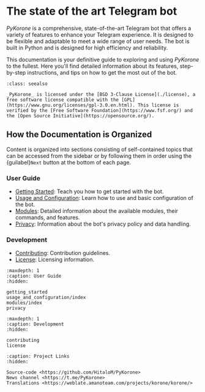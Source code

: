 # The state of the art Telegram bot

_PyKorone_ is a comprehensive, state-of-the-art Telegram bot that offers a variety of features to enhance your Telegram experience. It is designed to be flexible and adaptable to meet a wide range of user needs. The bot is built in Python and is designed for high efficiency and reliability.

This documentation is your definitive guide to exploring and using _PyKorone_ to the fullest. Here you'll find detailed information about its features, step-by-step instructions, and tips on how to get the most out of the bot.

```{admonition} License
:class: seealso

_PyKorone_ is licensed under the [BSD 3-Clause License](./license), a free software license compatible with the [GPL](https://www.gnu.org/licenses/gpl-3.0.en.html). This license is verified by the [Free Software Foundation](https://www.fsf.org/) and the [Open Source Initiative](https://opensource.org/).
```

## How the Documentation is Organized

Content is organized into sections consisting of self-contained topics that can be accessed from the sidebar or by following them in order using the {guilabel}`Next` button at the bottom of each page.

### User Guide

- [Getting Started](./getting_started): Teach you how to get started with the bot.
- [Usage and Configuration](./usage_and_configuration/index): Learn how to use and basic configuration of the bot.
- [Modules](./modules/index): Detailed information about the available modules, their commands, and features.
- [Privacy](./privacy): Information about the bot's privacy policy and data handling.

### Development

- [Contributing](./contributing): Contribution guidelines.
- [License](./license): Licensing information.

```{toctree}
:maxdepth: 1
:caption: User Guide
:hidden:

getting_started
usage_and_configuration/index
modules/index
privacy
```

```{toctree}
:maxdepth: 1
:caption: Development
:hidden:

contributing
license
```

```{toctree}
:caption: Project Links
:hidden:

Source-code <https://github.com/HitaloM/PyKorone>
News channel <https://t.me/PyKorone>
Translations <https://weblate.amanoteam.com/projects/korone/korone/>
```
